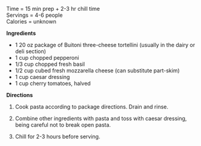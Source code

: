 Time = 15 min prep +  2-3 hr chill time \
Servings = 4-6 people \
Calories = unknown 

**Ingredients**

-  1 20 oz package of Buitoni three-cheese tortellini (usually in the dairy or deli section)
-  1 cup chopped pepperoni
- 1/3 cup chopped fresh basil
- 1/2 cup cubed fresh mozzarella cheese (can substitute part-skim)
- 1 cup caesar dressing 
- 1 cup cherry tomatoes, halved


**Directions**

1. Cook pasta according to package directions. Drain and rinse. 

2. Combine other ingredients with pasta and toss with caesar dressing, being careful not to break open pasta. 

3. Chill for 2-3 hours before serving. 